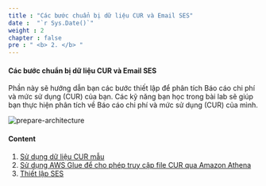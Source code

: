 ```yaml
---
title : "Các bước chuẩn bị dữ liệu CUR và Email SES"
date :  "`r Sys.Date()`" 
weight : 2
chapter : false
pre : " <b> 2. </b> "
---
```

#### Các bước chuẩn bị dữ liệu CUR và Email SES
Phần này sẽ hướng dẫn bạn các bước thiết lập để phân tích Báo cáo chi phí và mức sử dụng (CUR) của bạn. Các kỹ năng bạn học trong bài lab sẽ giúp bạn thực hiện phân tích về Báo cáo chi phí và mức sử dụng (CUR) của mình.

![prepare-architecture](/images/prepare-architecture.png)

#### Content
1. [Sử dụng dữ liệu CUR mẫu](/2-preparation/2.1-sample/)
2. [Sử dụng AWS Glue để cho phép truy cập file CUR qua Amazon Athena](/2-preparation/2.2-glue/)
3. [Thiết lập SES](/2-preparation/2.3-ses/)
